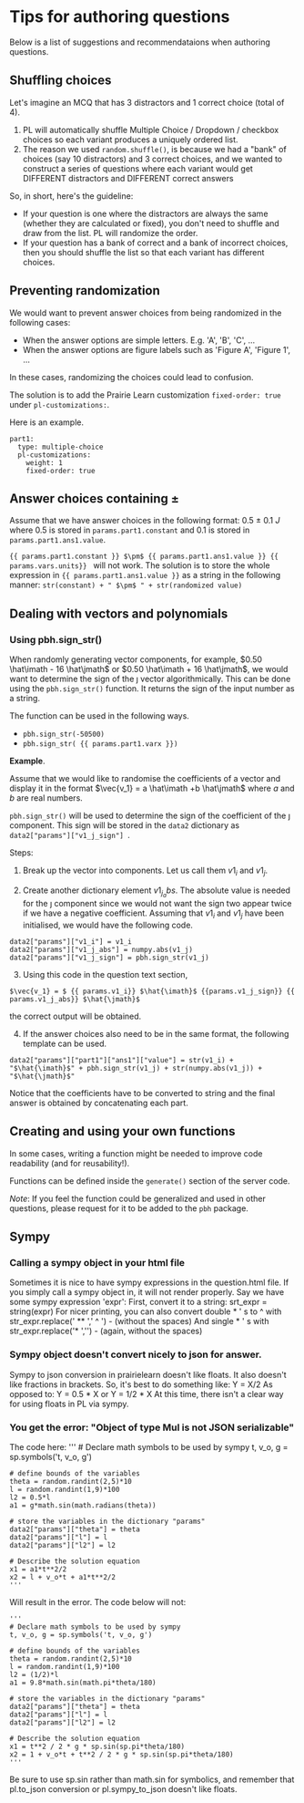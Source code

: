 # Tips for authoring questions

Below is a list of suggestions and recommendataions when authoring questions.

## Shuffling choices

Let's imagine an MCQ that has 3 distractors and 1 correct choice (total of 4).

1. PL will automatically shuffle Multiple Choice / Dropdown / checkbox choices so each variant produces a uniquely ordered list. 
2. The reason we used `random.shuffle()`, is because we had a "bank" of choices (say 10 distractors) and 3 correct choices, and we wanted to construct a series of questions where each variant would get DIFFERENT distractors and DIFFERENT correct answers

So, in short, here's the guideline: 

- If your question is one where the distractors are always the same (whether they are calculated or fixed), you don't need to shuffle and draw from the list. PL will randomize the order. 
- If your question has a bank of correct and a bank of incorrect choices, then you should shuffle the list so that each variant has different choices.

## Preventing randomization

We would want to prevent answer choices from being randomized in the following cases:

- When the answer options are simple letters. E.g. 'A', 'B', 'C', ...
- When the answer options are figure labels such as 'Figure A', 'Figure 1', ...

In these cases, randomizing the choices could lead to confusion.

The solution is to add the Prairie Learn customization ```fixed-order: true``` under ```pl-customizations:```.

Here is an example.

```
part1:
  type: multiple-choice
  pl-customizations:
    weight: 1
    fixed-order: true
```

## Answer choices containing $\pm$ 

Assume that we have answer choices in the following format: 0.5 $\pm$ 0.1 $J$ where 0.5 is stored in ```params.part1.constant``` and 0.1 is stored in ```params.part1.ans1.value```. 

```{{ params.part1.constant }} $\pm$ {{ params.part1.ans1.value }} {{ params.vars.units}} ``` will not work.  The solution is to store the whole expression in ```{{ params.part1.ans1.value }}``` as a string in the following manner: ```str(constant) + " $\pm$ " + str(randomized value)```



## Dealing with vectors and polynomials

### Using pbh.sign_str()

When randomly generating vector components, for example, $0.50 \hat\imath - 16 \hat\jmath$ or $0.50 \hat\imath + 16 \hat\jmath$, we would want to determine the sign of the $\jmath$ vector algorithmically. This can be done using the ```pbh.sign_str()``` function.  It returns the sign of the input number as a string.

The function can be used in the following ways.

- ```pbh.sign_str(-50500)```
- ```pbh.sign_str( {{ params.part1.varx }})```

**Example**. 

Assume that we would like to randomise the coefficients of a vector and display it in the format $\vec{v_1} = a \hat\imath +b \hat\jmath$ where $a$ and $b$ are real numbers.

```pbh.sign_str()``` will be used to determine the sign of the coefficient of the $\jmath$ component.  This sign will be stored in the ```data2``` dictionary as ```data2["params"]["v1_j_sign"] ```. 

Steps:

1. Break up the vector into components.  Let us call them $v1_i$ and $v1_j$. 

2. Create another dictionary element $v1_j_abs$. The absolute value is needed for the $\jmath$ component since we would not want the sign two appear twice if we have a negative coefficient. Assuming that $v1_i$ and $v1_j$ have been initialised, we would have the following code.

```
data2["params"]["v1_i"] = v1_i
data2["params"]["v1_j_abs"] = numpy.abs(v1_j)
data2["params"]["v1_j_sign"] = pbh.sign_str(v1_j)
```

3. Using this code in the question text section,

```
$\vec{v_1} = $ {{ params.v1_i}} $\hat{\imath}$ {{params.v1_j_sign}} {{ params.v1_j_abs}} $\hat{\jmath}$
```
the correct output will be obtained.

4. If the answer choices also need to be in the same format, the following template can be used.

```
data2["params"]["part1"]["ans1"]["value"] = str(v1_i) + "$\hat{\imath}$" + pbh.sign_str(v1_j) + str(numpy.abs(v1_j)) + "$\hat{\jmath}$"
```

Notice that the coefficients have to be converted to string and the final answer is obtained by concatenating each part.

## Creating and using your own functions

In some cases, writing a function might be needed to improve code readability (and for reusability!).

Functions can be defined inside the ```generate()``` section of the server code.


*Note*: If you feel the function could be generalized and used in other questions, please request for it to be added to the ```pbh``` package.

## Sympy
### Calling a sympy object in your html file
Sometimes it is nice to have sympy expressions in the question.html file. If you simply call a sympy object in, it will not render properly.
Say we have some sympy expression 'expr': 
First, convert it to a string: srt_expr = string(expr)
For nicer printing, you can also convert double * ' s to ^ with str_expr.replace(' ** ',' ^ ') - (without the spaces)
And single * ' s with str_expr.replace('* ','') - (again, without the spaces)

### Sympy object doesn't convert nicely to json for answer.
Sympy to json conversion in prairielearn doesn't like floats. It also doesn't like fractions in brackets. 
So, it's best to do something like:
Y = X/2
As opposed to:
Y = 0.5 * X or Y = 1/2 * X
At this time, there isn't a clear way for using floats in PL via sympy. 

### You get the error: "Object of type Mul is not JSON serializable"
The code here: 
    '''
    # Declare math symbols to be used by sympy
    t, v_o, g = sp.symbols('t, v_o, g')
    
    # define bounds of the variables
    theta = random.randint(2,5)*10
    l = random.randint(1,9)*100
    l2 = 0.5*l
    a1 = g*math.sin(math.radians(theta))
    
    # store the variables in the dictionary "params"
    data2["params"]["theta"] = theta
    data2["params"]["l"] = l
    data2["params"]["l2"] = l2
    
    # Describe the solution equation
    x1 = a1*t**2/2
    x2 = l + v_o*t + a1*t**2/2
    '''
    
Will result in the error. The code below will not:

    '''
    # Declare math symbols to be used by sympy
    t, v_o, g = sp.symbols('t, v_o, g')
    
    # define bounds of the variables
    theta = random.randint(2,5)*10
    l = random.randint(1,9)*100
    l2 = (1/2)*l
    a1 = 9.8*math.sin(math.pi*theta/180)
    
    # store the variables in the dictionary "params"
    data2["params"]["theta"] = theta
    data2["params"]["l"] = l
    data2["params"]["l2"] = l2
    
    # Describe the solution equation   
    x1 = t**2 / 2 * g * sp.sin(sp.pi*theta/180)
    x2 = 1 + v_o*t + t**2 / 2 * g * sp.sin(sp.pi*theta/180)
    '''
 
 Be sure to use sp.sin rather than math.sin for symbolics, and remember that pl.to_json conversion or pl.sympy_to_json doesn't like floats.
